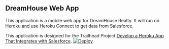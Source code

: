 DreamHouse Web App
------------------

This application is a mobile web app for DreamHouse Realty. It will run on Heroku and use Heroku Connect to get data from Salesforce.

This application is designed for the Trailhead Project [Develop a Heroku App That Integrates with Salesforce](https://trailhead.salesforce.com/content/learn/projects/develop-heroku-applications).
<a href="https://heroku.com/deploy"><img src="https://www.herokucdn.com/deploy/button.svg" alt="Deploy"></a>
<!-- a href="https://heroku.com/deploy">
  <img src="https://www.herokucdn.com/deploy/button.svg" alt="Deploy">
 href="https://heroku.com/deploy"><img src="https://www.herokucdn.com/deploy/button.svg" alt="Deploy"
